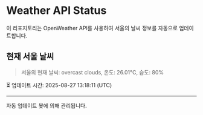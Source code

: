 
# Weather API Status

이 리포지토리는 OpenWeather API를 사용하여 서울의 날씨 정보를 자동으로 업데이트합니다.

## 현재 서울 날씨
> 서울의 현재 날씨: overcast clouds, 온도: 26.01°C, 습도: 80%

⏳ 업데이트 시간: 2025-08-27 13:18:11 (UTC)

---
자동 업데이트 봇에 의해 관리됩니다.
